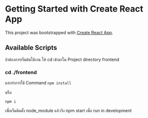 # Getting Started with Create React App

This project was bootstrapped with [Create React App](https://github.com/facebook/create-react-app).

## Available Scripts

ถ้าต้องการเริ่มต้นใช้งาน ให้ cd เข้ามาใน Project directory frontend 

### cd ./frontend
และทำการใช้ Command 
`npm install` 

หรือ

`npm i` 

เพื่อเริ่มติดตั้ง node_module
แล้วจึง npm start เพื่อ run in development
